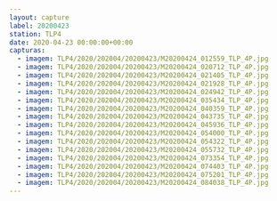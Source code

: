 ```yaml
---
layout: capture
label: 20200423
station: TLP4
date: 2020-04-23 00:00:00+00:00
capturas:
  - imagem: TLP4/2020/202004/20200423/M20200424_012559_TLP_4P.jpg
  - imagem: TLP4/2020/202004/20200423/M20200424_020712_TLP_4P.jpg
  - imagem: TLP4/2020/202004/20200423/M20200424_021405_TLP_4P.jpg
  - imagem: TLP4/2020/202004/20200423/M20200424_021928_TLP_4P.jpg
  - imagem: TLP4/2020/202004/20200423/M20200424_024942_TLP_4P.jpg
  - imagem: TLP4/2020/202004/20200423/M20200424_035434_TLP_4P.jpg
  - imagem: TLP4/2020/202004/20200423/M20200424_040359_TLP_4P.jpg
  - imagem: TLP4/2020/202004/20200423/M20200424_043735_TLP_4P.jpg
  - imagem: TLP4/2020/202004/20200423/M20200424_045936_TLP_4P.jpg
  - imagem: TLP4/2020/202004/20200423/M20200424_054000_TLP_4P.jpg
  - imagem: TLP4/2020/202004/20200423/M20200424_054322_TLP_4P.jpg
  - imagem: TLP4/2020/202004/20200423/M20200424_055732_TLP_4P.jpg
  - imagem: TLP4/2020/202004/20200423/M20200424_073354_TLP_4P.jpg
  - imagem: TLP4/2020/202004/20200423/M20200424_074403_TLP_4P.jpg
  - imagem: TLP4/2020/202004/20200423/M20200424_075201_TLP_4P.jpg
  - imagem: TLP4/2020/202004/20200423/M20200424_084038_TLP_4P.jpg
---
```

